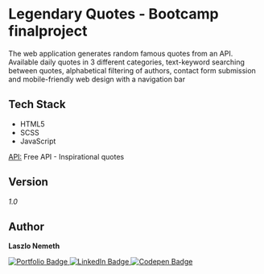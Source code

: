 # Legendary Quotes - Bootcamp finalproject

The web application generates random famous quotes from an API. Available daily quotes in 3 different categories, text-keyword searching between quotes, alphabetical filtering of authors, contact form submission and mobile-friendly web design with a navigation bar

## Tech Stack

- HTML5
- SCSS
- JavaScript

[API:](https://type.fit/api/quotes) Free API - Inspirational quotes 
## Version

*1.0* 
## Author

<b>Laszlo Nemeth</b>

<div id="badges">
  <a href="https://lac0220.github.io/lac0220/">
    <img src="https://img.shields.io/badge/Portfolio-red?style=for-the-badge&logo=logoColor=white" alt="Portfolio Badge"/>
  </a>
  <a href="https://www.linkedin.com/in/nemeth0220">
    <img src="https://img.shields.io/badge/LinkedIn-blue?style=for-the-badge&logo=linkedin&logoColor=white" alt="LinkedIn Badge"/>
  </a>
  <a href="https://codepen.io/lac0220/">
    <img src="https://img.shields.io/badge/Codepen-black?style=for-the-badge&logo=codepen&logoColor=white" alt="Codepen Badge"/>
  </a>
</div>
